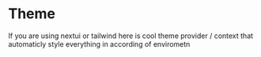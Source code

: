 # Theme

If you are using nextui or tailwind here is cool theme provider / context that automaticly style everything in according of envirometn